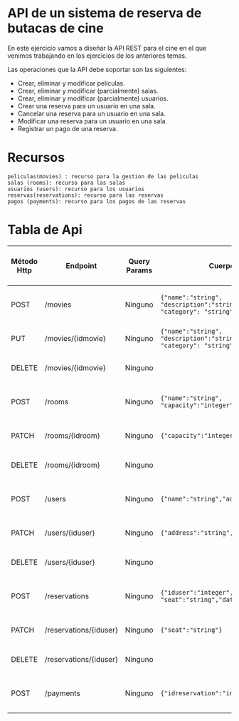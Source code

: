 # API de un sistema de reserva de butacas de cine

En este ejercicio vamos a diseñar la API REST para el cine en el que venimos trabajando en los ejercicios de los anteriores temas.

Las operaciones que la API debe soportar son las siguientes:
- Crear, eliminar y modificar películas.
- Crear, eliminar y modificar (parcialmente) salas.
- Crear, eliminar y modificar (parcialmente) usuarios.
- Crear una reserva para un usuario en una sala.
- Cancelar una reserva para un usuario en una sala.
- Modificar una reserva para un usuario en una sala.
- Registrar un pago de una reserva.

# Recursos
    peliculas(movies) : recurso para la gestion de las peliculas
    salas (rooms): recurso para las salas
    usuarios (users): recurso para los usuarios
    reservas(reservations): recurso para las reservas
    pagos (payments): recurso para los pagos de las reservas
# Tabla de Api
| Método Http | Endpoint            | Query Params             | Cuerpo JSON de la petición     | Respuesta JSON de la petición                              | Códigos HTTP de respuesta posibles       |
|-------------|---------------------|--------------------------|--------------------------------|------------------------------------------------------------|----------------------------------------------------|
| POST        | /movies          | Ninguno                  | `{"name":"string", "description":"string","rating":"integer", "category": "string"`     |  `{"idmovie": "integer","name":"string","description":"string","rating":"integer", "category": "string"}`                    | 201 Created, 400 Bad Request              |    
| PUT         | /movies/{idmovie} | Ninguno                 | `{"name":"string", "description":"string","rating":"integer", "category": "string"}`    |  `{"idmovie": "integer","name":"string","description":"string","rating":"integer", "category": "string"}`                                  | 200 OK, 404 Not Found              |   
| DELETE      | /movies/{idmovie}      | Ninguno             |                                                                         | `{ "message": "Movie deleted successfully"}`     | 200 OK, 404 Not Found              |    
| POST        | /rooms          | Ninguno                  | `{"name":"string", "capacity":"integer","state":"booleam"}    `     |  `{"idroom": "integer","name":"string", "capacity":"integer","state":"booleam"}`                    | 201 Created, 400 Bad Request              |    
| PATCH       | /rooms/{idroom} | Ninguno                  | `{"capacity":"integer"}    `     |  `{"idroom": "integer","name":"string", "capacity":"integer","state":"booleam"}`                    | 200 OK, 404 NO FOUND              |    
| DELETE      | /rooms/{idroom}      | Ninguno             |                                                                         | `{ "message": "Room deleted successfully"}`      | 200 OK,404 Not Found              |    
| POST        | /users          | Ninguno                   | `{"name":"string","address":"string","phone":"string"}`     |  `{"iduser": "integer","address":"string","phone":"string"}`                    | 201 Created, 400 Bad Request              |    
| PATCH       | /users/{iduser} | Ninguno                  | `{"address":"string","phone":"string"}`     | `{"iduser":"integer",  "address":"string","phone":"string"}`        | 200 OK, 404 NO Found              |    
| DELETE      | /users/{iduser}      | Ninguno             |                                                                         | `{ "message": "User deleted successfully"}`    | 200 OK,404 Not Found              |    
| POST        | /reservations  | Ninguno                   | `{"iduser":"integer", "idroom":"integer", "seat":"string","date":"datetime"}`     |  `{"idreservation":"integer","iduser":"integer", "idroom":"integer","seat":"string","date":"datetime"}`   | 201 Created, 400 Bad Request   |
| PATCH       | /reservations/{iduser}  | Ninguno                   | `{"seat":"string"}`     |  `{"idreservation":"integer","iduser":"integer", "idroom":"integer","seat":"string","date":"datetime"}`   | 200 OK, 404 NO Found  |
| DELETE      | /reservations/{iduser}   | Ninguno             |                                                                         | `{ "message": "Reservation deleted successfully"}`    | 200 OK,404 Not Found              |    
| POST        | /payments  | Ninguno                   | `{"idreservation":"integer", "amount":"number"}`     |  `{"idpayment":"integer","idreservation":"integer","amount":"number"}`   | 201 Created, 400 Bad Request   |